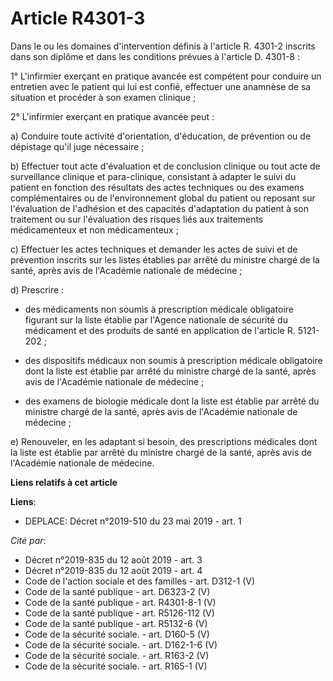 # Article R4301-3

Dans le ou les domaines d'intervention définis à l'article R. 4301-2 inscrits dans son diplôme et dans les conditions prévues
à l'article D. 4301-8 :

1° L'infirmier exerçant en pratique avancée est compétent pour conduire un entretien avec le patient qui lui est confié,
effectuer une anamnèse de sa situation et procéder à son examen clinique ;

2° L'infirmier exerçant en pratique avancée peut :

a) Conduire toute activité d'orientation, d'éducation, de prévention ou de dépistage qu'il juge nécessaire ;

b) Effectuer tout acte d'évaluation et de conclusion clinique ou tout acte de surveillance clinique et para-clinique,
consistant à adapter le suivi du patient en fonction des résultats des actes techniques ou des examens complémentaires ou de
l'environnement global du patient ou reposant sur l'évaluation de l'adhésion et des capacités d'adaptation du patient à son
traitement ou sur l'évaluation des risques liés aux traitements médicamenteux et non médicamenteux ;

c) Effectuer les actes techniques et demander les actes de suivi et de prévention inscrits sur les listes établies par arrêté
du ministre chargé de la santé, après avis de l'Académie nationale de médecine ;

d) Prescrire :

- des médicaments non soumis à prescription médicale obligatoire figurant sur la liste établie par l'Agence nationale de
sécurité du médicament et des produits de santé en application de l'article R. 5121-202 ;

- des dispositifs médicaux non soumis à prescription médicale obligatoire dont la liste est établie par arrêté du ministre
chargé de la santé, après avis de l'Académie nationale de médecine ;

- des examens de biologie médicale dont la liste est établie par arrêté du ministre chargé de la santé, après avis de
l'Académie nationale de médecine ;

e) Renouveler, en les adaptant si besoin, des prescriptions médicales dont la liste est établie par arrêté du ministre chargé
de la santé, après avis de l'Académie nationale de médecine.

**Liens relatifs à cet article**

**Liens**:

  - DEPLACE: Décret n°2019-510 du 23 mai 2019 - art. 1

_Cité par_:

  - Décret n°2019-835 du 12 août 2019 - art. 3
  - Décret n°2019-835 du 12 août 2019 - art. 4
  - Code de l'action sociale et des familles - art. D312-1 (V)
  - Code de la santé publique - art. D6323-2 (V)
  - Code de la santé publique - art. R4301-8-1 (V)
  - Code de la santé publique - art. R5126-112 (V)
  - Code de la santé publique - art. R5132-6 (V)
  - Code de la sécurité sociale. - art. D160-5 (V)
  - Code de la sécurité sociale. - art. D162-1-6 (V)
  - Code de la sécurité sociale. - art. R163-2 (V)
  - Code de la sécurité sociale. - art. R165-1 (V)
